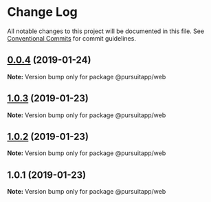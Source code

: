 # Change Log

All notable changes to this project will be documented in this file.
See [Conventional Commits](https://conventionalcommits.org) for commit guidelines.

## [0.0.4](https://github.com/dhayaec/pursuitapp/compare/v1.0.3...v0.0.4) (2019-01-24)

**Note:** Version bump only for package @pursuitapp/web





## [1.0.3](https://github.com/dhayaec/pursuitapp/compare/v1.0.2...v1.0.3) (2019-01-23)

**Note:** Version bump only for package @pursuitapp/web





## [1.0.2](https://github.com/dhayaec/pursuitapp/compare/v1.0.1...v1.0.2) (2019-01-23)

**Note:** Version bump only for package @pursuitapp/web





## 1.0.1 (2019-01-23)

**Note:** Version bump only for package @pursuitapp/web
